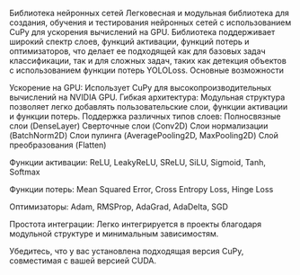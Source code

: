 ﻿Библиотека нейронных сетей
Легковесная и модульная библиотека для создания, обучения и тестирования нейронных сетей с использованием CuPy для ускорения вычислений на GPU. Библиотека поддерживает широкий спектр слоев, функций активации, функций потерь и оптимизаторов, что делает ее подходящей как для базовых задач классификации, так и для сложных задач, таких как детекция объектов с использованием функции потерь YOLOLoss.
Основные возможности

Ускорение на GPU: Использует CuPy для высокопроизводительных вычислений на NVIDIA GPU.
Гибкая архитектура: Модульная структура позволяет легко добавлять пользовательские слои, функции активации и функции потерь.
Поддержка различных типов слоев:
Полносвязные слои (DenseLayer)
Сверточные слои (Conv2D)
Слои нормализации (BatchNorm2D)
Слои пулинга (AveragePooling2D, MaxPooling2D)
Слой преобразования (Flatten)


Функции активации:
ReLU, LeakyReLU, SReLU, SiLU, Sigmoid, Tanh, Softmax


Функции потерь:
Mean Squared Error, Cross Entropy Loss, Hinge Loss


Оптимизаторы:
Adam, RMSProp, AdaGrad, AdaDelta, SGD


Простота интеграции: Легко интегрируется в проекты благодаря модульной структуре и минимальным зависимостям.

Убедитесь, что у вас установлена подходящая версия CuPy, совместимая с вашей версией CUDA.

